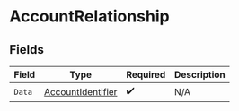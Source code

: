 # AccountRelationship


## Fields

| Field                                                             | Type                                                              | Required                                                          | Description                                                       |
| ----------------------------------------------------------------- | ----------------------------------------------------------------- | ----------------------------------------------------------------- | ----------------------------------------------------------------- |
| `Data`                                                            | [AccountIdentifier](../../Models/Components/AccountIdentifier.md) | :heavy_check_mark:                                                | N/A                                                               |